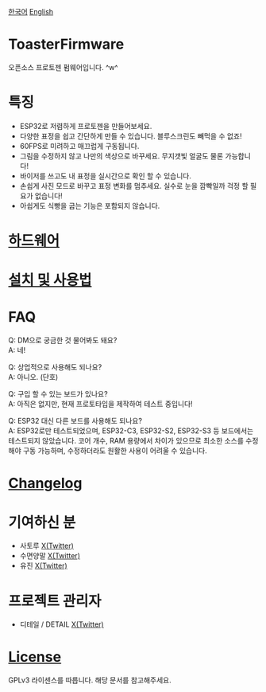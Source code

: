 [한국어](README.md)
[English](README_en_US.md)

# ToasterFirmware
오픈소스 프로토젠 펌웨어입니다. ^w^



# 특징
- ESP32로 저렴하게 프로토젠을 만들어보세요.
- 다양한 표정을 쉽고 간단하게 만들 수 있습니다. 블루스크린도 빼먹을 수 없죠!
- 60FPS로 미려하고 매끄럽게 구동됩니다.
- 그림을 수정하지 않고 나만의 색상으로 바꾸세요. 무지갯빛 얼굴도 물론 가능합니다!
- 바이저를 쓰고도 내 표정을 실시간으로 확인 할 수 있습니다.
- 손쉽게 사진 모드로 바꾸고 표정 변화를 멈추세요. 실수로 눈을 깜빡일까 걱정 할 필요가 없습니다!
- 아쉽게도 식빵을 굽는 기능은 포함되지 않습니다.



# [하드웨어](docs/hardware.md)



# [설치 및 사용법](docs/install.md)



# FAQ
Q: DM으로 궁금한 것 물어봐도 돼요?<br>
A: 네!

Q: 상업적으로 사용해도 되나요?<br>
A: 아니오. (단호)

Q: 구입 할 수 있는 보드가 있나요?<br>
A: 아직은 없지만, 현재 프로토타입을 제작하여 테스트 중입니다!

Q: ESP32 대신 다른 보드를 사용해도 되나요?<br>
A: ESP32로만 테스트되었으며, ESP32-C3, ESP32-S2, ESP32-S3 등 보드에서는 테스트되지 않았습니다. 코어 개수, RAM 용량에서 차이가 있으므로 최소한 소스를 수정해야 구동 가능하며, 수정하더라도 원활한 사용이 어려울 수 있습니다.



# [Changelog](CHANGELOG.md)



# 기여하신 분
- 사토루 [X(Twitter)](https://x.com/leopard_sato_)
- 수면양말 [X(Twitter)](https://x.com/SheepPonyFP)
- 유진 [X(Twitter)](https://x.com/Unknown_1251)



# 프로젝트 관리자
- 디테일 / DETAIL [X(Twitter)](https://x.com/deltafish32)



# [License](LICENSE.md)
GPLv3 라이센스를 따릅니다. 해당 문서를 참고해주세요.
